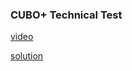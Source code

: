 ### CUBO+ Technical Test

[video](https://drive.google.com/drive/folders/197b5aawdpUkrmPZEgM64sNWo28WYIgfO)

[solution](https://github.com/isidrocolocho/cuboplus_tech_test/blob/main/tech_test.py)
